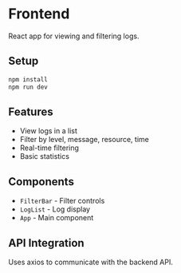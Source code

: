 # Frontend

React app for viewing and filtering logs.

## Setup

```bash
npm install
npm run dev
```

## Features

- View logs in a list
- Filter by level, message, resource, time
- Real-time filtering
- Basic statistics

## Components

- `FilterBar` - Filter controls
- `LogList` - Log display
- `App` - Main component

## API Integration

Uses axios to communicate with the backend API. 